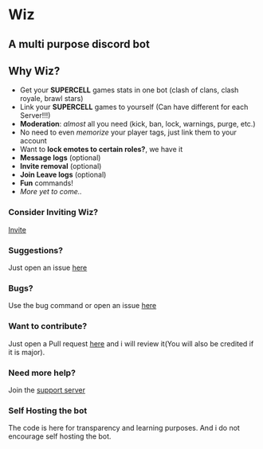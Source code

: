 # Wiz
## A multi purpose discord bot

## Why Wiz?

* Get your **SUPERCELL** games stats in one bot (clash of clans, clash royale, brawl stars)
* Link your **SUPERCELL** games to yourself (Can have different for each Server!!!)
* **Moderation**: *almost* all you need (kick, ban, lock, warnings, purge, etc.)
* No need to even *memorize* your player tags, just link them to your account
* Want to **lock emotes to certain roles?**, we have it
* **Message logs** (optional)
* **Invite removal** (optional)
* **Join Leave logs** (optional)
* **Fun** commands!
* *More yet to come..*


### Consider Inviting Wiz?
[Invite](https://discord.com/api/oauth2/authorize?client_id=775355838402920498&permissions=8&redirect_uri=https%3A%2F%2Fdiscord.gg%2F2VKjp5P3P2&scope=bot)

### Suggestions?
Just open an issue [here](https://github.com/Dhruvin-Purohit/Wiz-Bot/issues)

### Bugs?
Use the bug command or open an issue [here](https://github.com/Dhruvin-Purohit/Wiz-Bot/issues)

### Want to contribute?
Just open a Pull request [here](https://github.com/Dhruvin-Purohit/Wiz-Bot/pulls) and i will review it(You will also be credited if it is major).

### Need more help?
Join the [support server](https://discord.gg/2VKjp5P3P2)

### Self Hosting the bot
The code is here for transparency and learning purposes. And i do not encourage self hosting the bot.